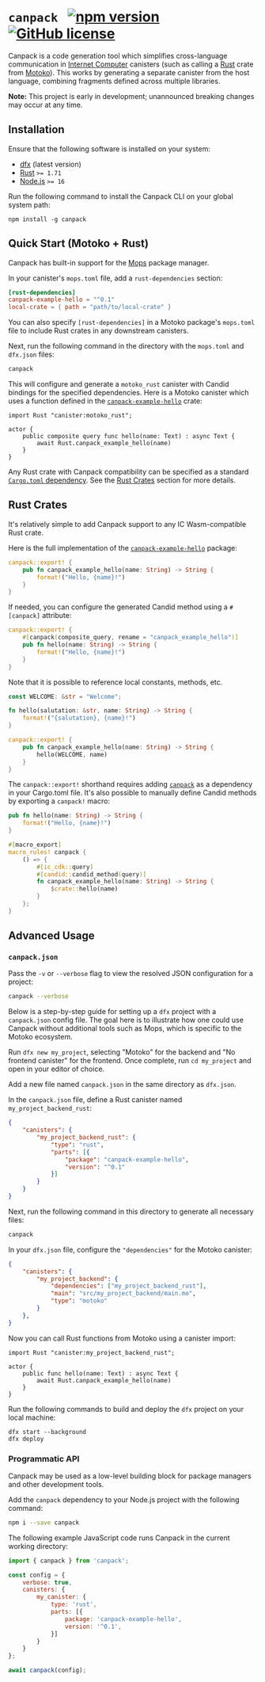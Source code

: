 # `canpack` &nbsp; [![npm version](https://img.shields.io/npm/v/canpack.svg?logo=npm&color=default)](https://www.npmjs.com/package/canpack) [![GitHub license](https://img.shields.io/badge/license-Apache%202.0-blue.svg)](https://opensource.org/licenses/Apache-2.0)

Canpack is a code generation tool which simplifies cross-language communication in [Internet Computer](https://internetcomputer.org/) canisters (such as calling a [Rust](https://www.rust-lang.org/) crate from [Motoko](https://github.com/dfinity/motoko)). This works by generating a separate canister from the host language, combining fragments defined across multiple libraries.

**Note:** This project is early in development; unannounced breaking changes may occur at any time.

## Installation

Ensure that the following software is installed on your system:
* [dfx](https://support.dfinity.org/hc/en-us/articles/10552713577364-How-do-I-install-dfx) (latest version)
* [Rust](https://www.rust-lang.org/tools/install) `>= 1.71`
* [Node.js](https://nodejs.org/en) `>= 16`

Run the following command to install the Canpack CLI on your global system path:

```
npm install -g canpack
```

## Quick Start (Motoko + Rust)

Canpack has built-in support for the [Mops](https://mops.one/) package manager. 

In your canister's `mops.toml` file, add a `rust-dependencies` section:

```toml
[rust-dependencies]
canpack-example-hello = "^0.1"
local-crate = { path = "path/to/local-crate" }
```

You can also specify `[rust-dependencies]` in a Motoko package's `mops.toml` file to include Rust crates in any downstream canisters.

Next, run the following command in the directory with the `mops.toml` and `dfx.json` files:

```bash
canpack
```

This will configure and generate a `motoko_rust` canister with Candid bindings for the specified dependencies. Here is a Motoko canister which uses a function defined in the [`canpack-example-hello`](https://docs.rs/canpack-example-hello/latest/src/canpack_example_hello/lib.rs.html) crate:

```motoko
import Rust "canister:motoko_rust";

actor {
    public composite query func hello(name: Text) : async Text {
        await Rust.canpack_example_hello(name)
    } 
}
```

Any Rust crate with Canpack compatibility can be specified as a standard [`Cargo.toml` dependency](https://doc.rust-lang.org/cargo/reference/specifying-dependencies.html). See the [Rust Crates](#rust-crates) section for more details.

## Rust Crates

It's relatively simple to add Canpack support to any IC Wasm-compatible Rust crate.

Here is the full implementation of the [`canpack-example-hello`](https://docs.rs/canpack-example-hello/latest/src/canpack_example_hello/lib.rs.html) package:

```rust
canpack::export! {
    pub fn canpack_example_hello(name: String) -> String {
        format!("Hello, {name}!")
    }
}
```

If needed, you can configure the generated Candid method using a `#[canpack]` attribute:

```rust
canpack::export! {
    #[canpack(composite_query, rename = "canpack_example_hello")]
    pub fn hello(name: String) -> String {
        format!("Hello, {name}!")
    }
}
```

Note that it is possible to reference local constants, methods, etc.

```rust
const WELCOME: &str = "Welcome";

fn hello(salutation: &str, name: String) -> String {
    format!("{salutation}, {name}!")
}

canpack::export! {
    pub fn canpack_example_hello(name: String) -> String {
        hello(WELCOME, name)
    }
}
```

The `canpack::export!` shorthand requires adding [`canpack`](https://crates.io/crates/canpack) as a dependency in your Cargo.toml file. It's also possible to manually define Candid methods by exporting a `canpack!` macro:

```rust
pub fn hello(name: String) -> String {
    format!("Hello, {name}!")
}

#[macro_export]
macro_rules! canpack {
    () => {
        #[ic_cdk::query]
        #[candid::candid_method(query)]
        fn canpack_example_hello(name: String) -> String {
            $crate::hello(name)
        }
    };
}
```

## Advanced Usage

### `canpack.json`

Pass the `-v` or `--verbose` flag to view the resolved JSON configuration for a project:

```bash
canpack --verbose
```

Below is a step-by-step guide for setting up a `dfx` project with a `canpack.json` config file. The goal here is to illustrate how one could use Canpack without additional tools such as Mops, which is specific to the Motoko ecosystem. 

Run `dfx new my_project`, selecting "Motoko" for the backend and "No frontend canister" for the frontend. Once complete, run `cd my_project` and open in your editor of choice. 

Add a new file named `canpack.json` in the same directory as `dfx.json`. 

In the `canpack.json` file, define a Rust canister named `my_project_backend_rust`:

```json
{
    "canisters": {
        "my_project_backend_rust": {
            "type": "rust",
            "parts": [{
                "package": "canpack-example-hello",
                "version": "^0.1"
            }]
        }
    }
}
```

Next, run the following command in this directory to generate all necessary files: 

```bash
canpack
```

In your `dfx.json` file, configure the `"dependencies"` for the Motoko canister:

```json
{
    "canisters": {
        "my_project_backend": {
            "dependencies": ["my_project_backend_rust"],
            "main": "src/my_project_backend/main.mo",
            "type": "motoko"
        }
    },
}
```

Now you can call Rust functions from Motoko using a canister import:

```motoko
import Rust "canister:my_project_backend_rust";

actor {
    public func hello(name: Text) : async Text {
        await Rust.canpack_example_hello(name)
    } 
}
```

Run the following commands to build and deploy the `dfx` project on your local machine:

```
dfx start --background
dfx deploy
```

### Programmatic API

Canpack may be used as a low-level building block for package managers and other development tools. 

Add the `canpack` dependency to your Node.js project with the following command:

```bash
npm i --save canpack
```

The following example JavaScript code runs Canpack in the current working directory:

```js
import { canpack } from 'canpack';

const config = {
    verbose: true,
    canisters: {
        my_canister: {
            type: 'rust',
            parts: [{
                package: 'canpack-example-hello',
                version: '^0.1',
            }]
        }
    }
};

await canpack(config);
```